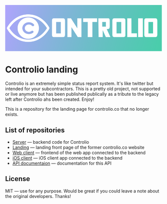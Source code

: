 ![Controlio](/designs/github_header.png?raw=true)
# Controlio landing
Controlio is an extremely simple status report system. It's like twitter but intended for your subcontractors. This is a pretty old project, not supported or live anymore but has been published publically as a tribute to the legacy left after Controlio ahs been created. Enjoy!

This is a repository for the landing page for controlio.co that no longer exists.
## List of repositories
* [Server](https://https://github.com/backmeupplz/controlio-server) — backend code for Controlio
* [Landing](https://github.com/backmeupplz/controlio-landing) — landing front page of the former controlio.co website
* [Web client](https://github.com/backmeupplz/controlio-web) — frontend of the web app connected to the backend
* [iOS client](https://github.com/backmeupplz/controlio-ios) — iOS client app connected to the backend 
* [API documentaion](API.md) — documentation for this API

## License
MIT — use for any purpose. Would be great if you could leave a note about the original developers. Thanks!